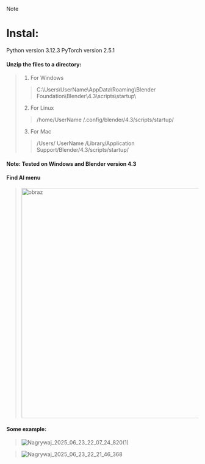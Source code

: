 > [!NOTE]
> # Instal:
> Python version 3.12.3
> PyTorch version 2.5.1

#### Unzip the files to a directory:

> 1. For Windows
> > C:\Users\UserName\AppData\Roaming\Blender Foundation\Blender\4.3\scripts\startup\
> 2. For Linux
> > /home/UserName /.config/blender/4.3/scripts/startup/
> 3. For Mac
> > /Users/ UserName /Library/Application Support/Blender/4.3/scripts/startup/

#### Note: Tested on Windows and Blender version 4.3

> 

#### Find AI menu
> <img width="854" height="604" alt="obraz" src="https://github.com/user-attachments/assets/4ab9e8f6-0298-478a-b23b-926d5a1a2695" />

#### Some example:

> ![Nagrywaj_2025_06_23_22_07_24_820(1)](https://github.com/user-attachments/assets/f114e802-9115-4782-be77-5bd10dc4042a)

> ![Nagrywaj_2025_06_23_22_21_46_368](https://github.com/user-attachments/assets/ceb01f9b-7c3b-4910-8952-b4a5f6a167cc)


  
